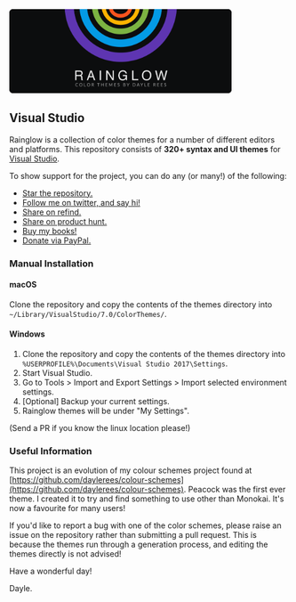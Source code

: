 <img alt="Rainglow" src="https://raw.githubusercontent.com/rainglow/examples/master/artwork/header.png" width="400" />

## Visual Studio

Rainglow is a collection of color themes for a number of different editors and platforms. This repository consists of **320+ syntax and UI themes** for [Visual Studio](https://www.visualstudio.com).

To show support for the project, you can do any (or many!) of the following:

- [Star the repository.](https://github.com/rainglow/vs/stargazers)
- [Follow me on twitter, and say hi!](https://twitter.com/daylerees)
- [Share on refind.](https://refind.com/daylerees?invite=9125a6f6a7)
- [Share on product hunt.](https://www.producthunt.com/)
- [Buy my books!](https://daylerees.com/books/)
- [Donate via PayPal.](https://paypal.me/daylerees)

### Manual Installation

#### macOS

Clone the repository and copy the contents of the themes directory into `~/Library/VisualStudio/7.0/ColorThemes/`.

#### Windows

1. Clone the repository and copy the contents of the themes directory into `%USERPROFILE%\Documents\Visual Studio 2017\Settings`.
2. Start Visual Studio.
3. Go to Tools > Import and Export Settings > Import selected environment settings.
4. [Optional] Backup your current settings.
5. Rainglow themes will be under "My Settings".

(Send a PR if you know the linux location please!)

### Useful Information

This project is an evolution of my colour schemes project found at [https://github.com/daylerees/colour-schemes](https://github.com/daylerees/colour-schemes). Peacock was the first ever theme. I created it to try and find something to use other than Monokai. It's now a favourite for many users!

If you'd like to report a bug with one of the color schemes, please raise an issue on the repository rather than submitting a pull request. This is because the themes run through a generation process, and editing the themes directly is not advised!

Have a wonderful day!

Dayle.